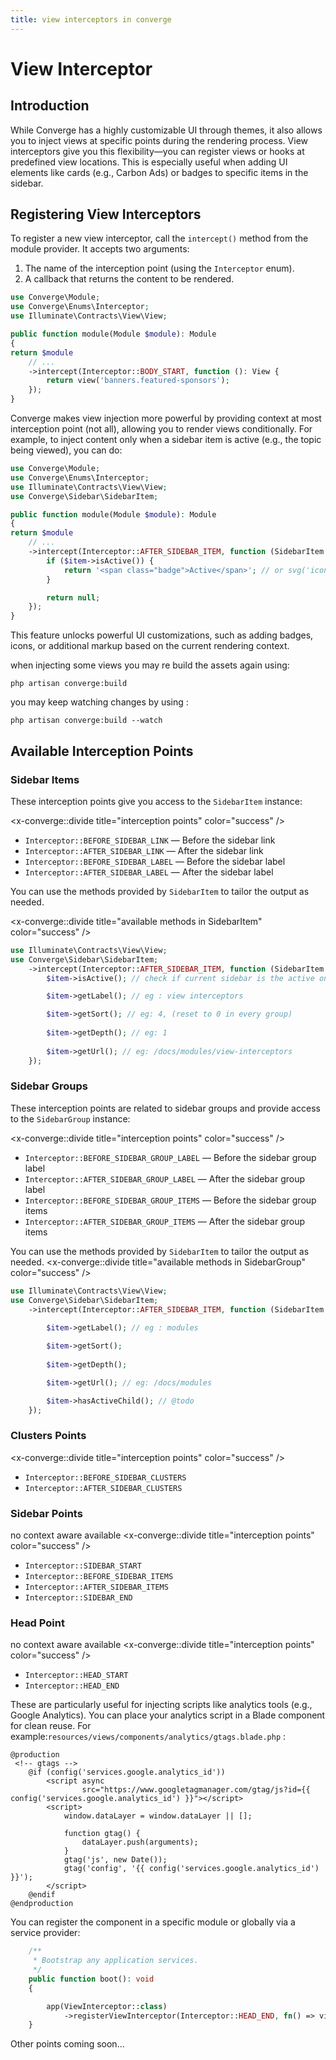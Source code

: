 ```yaml
---
title: view interceptors in converge
---
```

# View Interceptor

## Introduction

While Converge has a highly customizable UI through themes, it also allows you to inject views at specific points during the rendering process. View interceptors give you this flexibility—you can register views or hooks at predefined view locations. This is especially useful when adding UI elements like cards (e.g., Carbon Ads) or badges to specific items in the sidebar.

## Registering View Interceptors

To register a new view interceptor, call the `intercept()` method from the module provider. It accepts two arguments:

1. The name of the interception point (using the `Interceptor` enum).
2. A callback that returns the content to be rendered.

```php
use Converge\Module;
use Converge\Enums\Interceptor;
use Illuminate\Contracts\View\View;

public function module(Module $module): Module
{
return $module
    // ...
    ->intercept(Interceptor::BODY_START, function (): View {
        return view('banners.featured-sponsors');
    });
}
```

Converge makes view injection more powerful by providing context at most interception point (not all), allowing you to render views conditionally. For example, to inject content only when a sidebar item is active (e.g., the topic being viewed), you can do:

```php
use Converge\Module;
use Converge\Enums\Interceptor;
use Illuminate\Contracts\View\View;
use Converge\Sidebar\SidebarItem;

public function module(Module $module): Module
{
return $module
    // ...
    ->intercept(Interceptor::AFTER_SIDEBAR_ITEM, function (SidebarItem $item): View|string|null {
        if ($item->isActive()) {
            return '<span class="badge">Active</span>'; // or svg('icon-name') etc.
        }

        return null;
    });
}
```

This feature unlocks powerful UI customizations, such as adding badges, icons, or additional markup based on the current rendering context.


when injecting some views you may re build the assets again using:

```shell
php artisan converge:build
```

you may keep watching changes by using :
```shell
php artisan converge:build --watch
```

## Available Interception Points

### Sidebar Items



These interception points give you access to the `SidebarItem` instance:

<x-converge::divide
    title="interception points"
    color="success"
/>

* `Interceptor::BEFORE_SIDEBAR_LINK` — Before the sidebar link
* `Interceptor::AFTER_SIDEBAR_LINK` — After the sidebar link
* `Interceptor::BEFORE_SIDEBAR_LABEL` — Before the sidebar label
* `Interceptor::AFTER_SIDEBAR_LABEL` — After the sidebar label

You can use the methods provided by `SidebarItem` to tailor the output as needed.

<x-converge::divide
    title="available methods in SidebarItem"
    color="success"
/>

```php
use Illuminate\Contracts\View\View;
use Converge\Sidebar\SidebarItem;
    ->intercept(Interceptor::AFTER_SIDEBAR_ITEM, function (SidebarItem $item): View|string|null {
        $item->isActive(); // check if current sidebar is the active one 

        $item->getLabel(); // eg : view interceptors

        $item->getSort(); // eg: 4, (reset to 0 in every group)
        
        $item->getDepth(); // eg: 1
        
        $item->getUrl(); // eg: /docs/modules/view-interceptors
    });
```
### Sidebar Groups 

These interception points are related to sidebar groups and provide access to the `SidebarGroup` instance:

<x-converge::divide
    title="interception points"
    color="success"
/>

* `Interceptor::BEFORE_SIDEBAR_GROUP_LABEL` — Before the sidebar group label
* `Interceptor::AFTER_SIDEBAR_GROUP_LABEL` — After the sidebar group label
* `Interceptor::BEFORE_SIDEBAR_GROUP_ITEMS` — Before the sidebar group items
* `Interceptor::AFTER_SIDEBAR_GROUP_ITEMS` — After the sidebar group items

You can use the methods provided by `SidebarItem` to tailor the output as needed.
<x-converge::divide
    title="available methods in SidebarGroup"
    color="success"
/>

```php
use Illuminate\Contracts\View\View;
use Converge\Sidebar\SidebarItem;
    ->intercept(Interceptor::AFTER_SIDEBAR_ITEM, function (SidebarItem $item): View|string|null {
        
        $item->getLabel(); // eg : modules

        $item->getSort(); 
        
        $item->getDepth(); 

        $item->getUrl(); // eg: /docs/modules

        $item->hasActiveChild(); // @todo 
    });
```
### Clusters Points

<x-converge::divide
    title="interception points"
    color="success"
/>

* `Interceptor::BEFORE_SIDEBAR_CLUSTERS` 
* `Interceptor::AFTER_SIDEBAR_CLUSTERS`

### Sidebar Points

no context aware available
<x-converge::divide
    title="interception points"
    color="success"
/>

* `Interceptor::SIDEBAR_START` 
* `Interceptor::BEFORE_SIDEBAR_ITEMS`
* `Interceptor::AFTER_SIDEBAR_ITEMS`
* `Interceptor::SIDEBAR_END`

### Head Point 

no context aware available
<x-converge::divide
    title="interception points"
    color="success"
/>

* `Interceptor::HEAD_START` 
* `Interceptor::HEAD_END`

These are particularly useful for injecting scripts like analytics tools (e.g., Google Analytics).
You can place your analytics script in a Blade component for clean reuse. For example:``resources/views/components/analytics/gtags.blade.php`` : 

```blade
@production
 <!-- gtags -->
    @if (config('services.google.analytics_id'))
        <script async
                src="https://www.googletagmanager.com/gtag/js?id={{ config('services.google.analytics_id') }}"></script>
        <script>
            window.dataLayer = window.dataLayer || [];

            function gtag() {
                dataLayer.push(arguments);
            }
            gtag('js', new Date());
            gtag('config', '{{ config('services.google.analytics_id') }}');
        </script>
    @endif
@endproduction
```

You can register the component in a specific module or globally via a service provider:

```php
    /**
     * Bootstrap any application services.
     */
    public function boot(): void
    {

        app(ViewInterceptor::class)
            ->registerViewInterceptor(Interceptor::HEAD_END, fn() => view('components.analytics.gtags'));
    }
```

Other points coming soon... 



